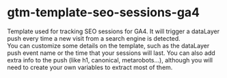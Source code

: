# gtm-template-seo-sessions-ga4

Template used for tracking SEO sessions for GA4. 
It will trigger a dataLayer push every time a new visit from a search engine is detected.  
You can customize some details on the template, such as the dataLayer push event name or the time that your sessions will last.
You can also add extra info to the push (like h1, canonical, metarobots...), although you will need to create your own variables to extract most of them. 
